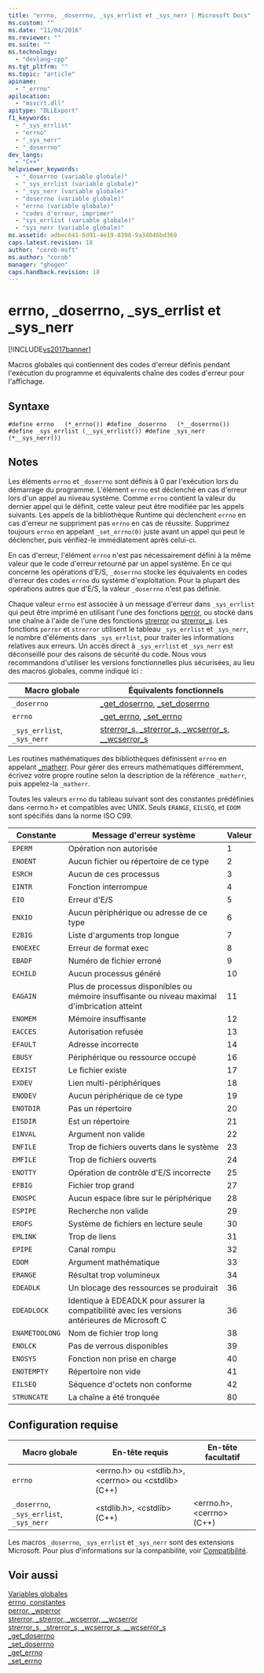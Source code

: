 ```yaml
---
title: "errno, _doserrno, _sys_errlist et _sys_nerr | Microsoft Docs"
ms.custom: ""
ms.date: "11/04/2016"
ms.reviewer: ""
ms.suite: ""
ms.technology: 
  - "devlang-cpp"
ms.tgt_pltfrm: ""
ms.topic: "article"
apiname: 
  - "_errno"
apilocation: 
  - "msvcrt.dll"
apitype: "DLLExport"
f1_keywords: 
  - "_sys_errlist"
  - "errno"
  - "_sys_nerr"
  - "_doserrno"
dev_langs: 
  - "C++"
helpviewer_keywords: 
  - "_doserrno (variable globale)"
  - "_sys_errlist (variable globale)"
  - "_sys_nerr (variable globale)"
  - "doserrno (variable globale)"
  - "errno (variable globale)"
  - "codes d'erreur, imprimer"
  - "sys_errlist (variable globale)"
  - "sys_nerr (variable globale)"
ms.assetid: adbec641-6d91-4e19-8398-9a34046bd369
caps.latest.revision: 18
author: "corob-msft"
ms.author: "corob"
manager: "ghogen"
caps.handback.revision: 18
---
```

# errno, _doserrno, _sys_errlist et _sys_nerr
[!INCLUDE[vs2017banner](../assembler/inline/includes/vs2017banner.md)]

Macros globales qui contiennent des codes d'erreur définis pendant l'exécution du programme et équivalents chaîne des codes d'erreur pour l'affichage.  
  
## Syntaxe  
  
```  
#define errno   (*_errno()) #define _doserrno   (*__doserrno()) #define _sys_errlist (__sys_errlist()) #define _sys_nerr (*__sys_nerr())  
```  
  
## Notes  
 Les éléments `errno` et `_doserrno` sont définis à 0 par l'exécution lors du démarrage du programme.  L'élément `errno` est déclenché en cas d'erreur lors d'un appel au niveau système.  Comme `errno` contient la valeur du dernier appel qui le définit, cette valeur peut être modifiée par les appels suivants.  Les appels de la bibliothèque Runtime qui déclenchent `errno` en cas d'erreur ne suppriment pas `errno` en cas de réussite.  Supprimez toujours `errno` en appelant `_set_errno(0)` juste avant un appel qui peut le déclencher, puis vérifiez\-le immédiatement après celui\-ci.  
  
 En cas d'erreur, l'élément `errno` n'est pas nécessairement défini à la même valeur que le code d'erreur retourné par un appel système.  En ce qui concerne les opérations d'E\/S, `_doserrno` stocke les équivalents en codes d'erreur des codes `errno` du système d'exploitation.  Pour la plupart des opérations autres que d'E\/S, la valeur `_doserrno` n'est pas définie.  
  
 Chaque valeur `errno` est associée à un message d'erreur dans `_sys_errlist` qui peut être imprimé en utilisant l'une des fonctions [perror](../c-runtime-library/reference/perror-wperror.md), ou stocké dans une chaîne à l'aide de l'une des fonctions [strerror](../c-runtime-library/reference/strerror-strerror-wcserror-wcserror.md) ou [strerror\_s](../c-runtime-library/reference/strerror-s-strerror-s-wcserror-s-wcserror-s.md).  Les fonctions `perror` et `strerror` utilisent le tableau `_sys_errlist` et `_sys_nerr`, le nombre d'éléments dans `_sys_errlist`, pour traiter les informations relatives aux erreurs.  Un accès direct à `_sys_errlist` et `_sys_nerr` est déconseillé pour des raisons de sécurité du code.  Nous vous recommandons d'utiliser les versions fonctionnelles plus sécurisées, au lieu des macros globales, comme indiqué ici :  
  
|Macro globale|Équivalents fonctionnels|  
|-------------------|------------------------------|  
|`_doserrno`|[\_get\_doserrno](../c-runtime-library/reference/get-doserrno.md), [\_set\_doserrno](../c-runtime-library/reference/set-doserrno.md)|  
|`errno`|[\_get\_errno](../c-runtime-library/reference/get-errno.md), [\_set\_errno](../c-runtime-library/reference/set-errno.md)|  
|`_sys_errlist`, `_sys_nerr`|[strerror\_s, \_strerror\_s, \_wcserror\_s, \_\_wcserror\_s](../c-runtime-library/reference/strerror-s-strerror-s-wcserror-s-wcserror-s.md)|  
  
 Les routines mathématiques des bibliothèques définissent `errno` en appelant [\_matherr](../c-runtime-library/reference/matherr.md).  Pour gérer des erreurs mathématiques différemment, écrivez votre propre routine selon la description de la référence `_matherr`, puis appelez\-la `_matherr`.  
  
 Toutes les valeurs `errno` du tableau suivant sont des constantes prédéfinies dans \<errno.h\> et compatibles avec UNIX.  Seuls `ERANGE`, `EILSEQ`, et `EDOM` sont spécifiés dans la norme ISO C99.  
  
|Constante|Message d'erreur système|Valeur|  
|---------------|------------------------------|------------|  
|`EPERM`|Opération non autorisée|1|  
|`ENOENT`|Aucun fichier ou répertoire de ce type|2|  
|`ESRCH`|Aucun de ces processus|3|  
|`EINTR`|Fonction interrompue|4|  
|`EIO`|Erreur d'E\/S|5|  
|`ENXIO`|Aucun périphérique ou adresse de ce type|6|  
|`E2BIG`|Liste d'arguments trop longue|7|  
|`ENOEXEC`|Erreur de format exec|8|  
|`EBADF`|Numéro de fichier erroné|9|  
|`ECHILD`|Aucun processus généré|10|  
|`EAGAIN`|Plus de processus disponibles ou mémoire insuffisante ou niveau maximal d'imbrication atteint|11|  
|`ENOMEM`|Mémoire insuffisante|12|  
|`EACCES`|Autorisation refusée|13|  
|`EFAULT`|Adresse incorrecte|14|  
|`EBUSY`|Périphérique ou ressource occupé|16|  
|`EEXIST`|Le fichier existe|17|  
|`EXDEV`|Lien multi\-périphériques|18|  
|`ENODEV`|Aucun périphérique de ce type|19|  
|`ENOTDIR`|Pas un répertoire|20|  
|`EISDIR`|Est un répertoire|21|  
|`EINVAL`|Argument non valide|22|  
|`ENFILE`|Trop de fichiers ouverts dans le système|23|  
|`EMFILE`|Trop de fichiers ouverts|24|  
|`ENOTTY`|Opération de contrôle d'E\/S incorrecte|25|  
|`EFBIG`|Fichier trop grand|27|  
|`ENOSPC`|Aucun espace libre sur le périphérique|28|  
|`ESPIPE`|Recherche non valide|29|  
|`EROFS`|Système de fichiers en lecture seule|30|  
|`EMLINK`|Trop de liens|31|  
|`EPIPE`|Canal rompu|32|  
|`EDOM`|Argument mathématique|33|  
|`ERANGE`|Résultat trop volumineux|34|  
|`EDEADLK`|Un blocage des ressources se produirait|36|  
|`EDEADLOCK`|Identique à EDEADLK pour assurer la compatibilité avec les versions antérieures de Microsoft C|36|  
|`ENAMETOOLONG`|Nom de fichier trop long|38|  
|`ENOLCK`|Pas de verrous disponibles|39|  
|`ENOSYS`|Fonction non prise en charge|40|  
|`ENOTEMPTY`|Répertoire non vide|41|  
|`EILSEQ`|Séquence d'octets non conforme|42|  
|`STRUNCATE`|La chaîne a été tronquée|80|  
  
## Configuration requise  
  
|Macro globale|En\-tête requis|En\-tête facultatif|  
|-------------------|---------------------|-------------------------|  
|`errno`|\<errno.h\> ou \<stdlib.h\>, \<cerrno\> ou \<cstdlib\> \(C\+\+\)||  
|`_doserrno`, `_sys_errlist`, `_sys_nerr`|\<stdlib.h\>, \<cstdlib\> \(C\+\+\)|\<errno.h\>, \<cerrno\> \(C\+\+\)|  
  
 Les macros `_doserrno`, `_sys_errlist` et `_sys_nerr` sont des extensions Microsoft.  Pour plus d'informations sur la compatibilité, voir [Compatibilité](../c-runtime-library/compatibility.md).  
  
## Voir aussi  
 [Variables globales](../c-runtime-library/global-variables.md)   
 [errno, constantes](../c-runtime-library/errno-constants.md)   
 [perror, \_wperror](../c-runtime-library/reference/perror-wperror.md)   
 [strerror, \_strerror, \_wcserror, \_\_wcserror](../c-runtime-library/reference/strerror-strerror-wcserror-wcserror.md)   
 [strerror\_s, \_strerror\_s, \_wcserror\_s, \_\_wcserror\_s](../c-runtime-library/reference/strerror-s-strerror-s-wcserror-s-wcserror-s.md)   
 [\_get\_doserrno](../c-runtime-library/reference/get-doserrno.md)   
 [\_set\_doserrno](../c-runtime-library/reference/set-doserrno.md)   
 [\_get\_errno](../c-runtime-library/reference/get-errno.md)   
 [\_set\_errno](../c-runtime-library/reference/set-errno.md)